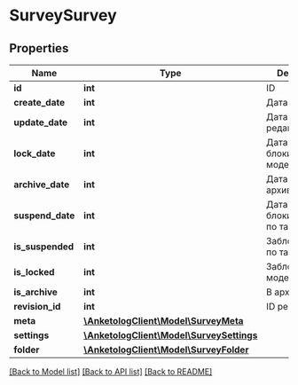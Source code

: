 # SurveySurvey

## Properties
Name | Type | Description | Notes
------------ | ------------- | ------------- | -------------
**id** | **int** | ID | 
**create_date** | **int** | Дата создания | 
**update_date** | **int** | Дата редактирования | [optional] 
**lock_date** | **int** | Дата блокировки модератором | [optional] 
**archive_date** | **int** | Дата архивирования | [optional] 
**suspend_date** | **int** | Дата блокирования по тарифу | [optional] 
**is_suspended** | **int** | Заблокирована по тарифу | 
**is_locked** | **int** | Заблокирована модератором | 
**is_archive** | **int** | В архиве | 
**revision_id** | **int** | ID ревизии | 
**meta** | [**\AnketologClient\Model\SurveyMeta**](SurveyMeta.md) |  | 
**settings** | [**\AnketologClient\Model\SurveySettings**](SurveySettings.md) |  | 
**folder** | [**\AnketologClient\Model\SurveyFolder**](SurveyFolder.md) |  | 

[[Back to Model list]](../README.md#documentation-for-models) [[Back to API list]](../README.md#documentation-for-api-endpoints) [[Back to README]](../README.md)


